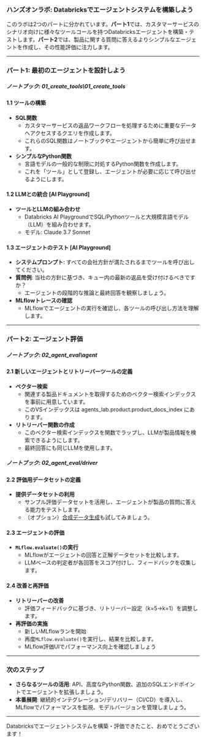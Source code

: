 ### ハンズオンラボ: Databricksでエージェントシステムを構築しよう

このラボは2つのパートに分かれています。**パート1**では、カスタマーサービスのシナリオ向けに様々なツールコールを持つDatabricksエージェントを構築・テストします。**パート2**では、製品に関する質問に答えるよりシンプルなエージェントを作成し、その性能評価に注力します。

---

### パート1: 最初のエージェントを設計しよう
##### ノートブック: 01_create_tools\01_create_tools

#### 1.1 ツールの構築
- **SQL関数**  
  - カスタマーサービスの返品ワークフローを処理するために重要なデータへアクセスするクエリを作成します。  
  - これらのSQL関数はノートブックやエージェントから簡単に呼び出せます。
- **シンプルなPython関数**  
  - 言語モデルの一般的な制限に対処するPython関数を作成します。  
  - これを「ツール」として登録し、エージェントが必要に応じて呼び出せるようにします。

#### 1.2 LLMとの統合 [AI Playground]
- **ツールとLLMの組み合わせ**  
  - Databricks AI PlaygroundでSQL/Pythonツールと大規模言語モデル（LLM）を組み合わせます。  
  - モデル: Claude 3.7 Sonnet


#### 1.3 エージェントのテスト [AI Playground]
- **システムプロンプト**: すべての会社方針が満たされるまでツールを呼び出してください。
- **質問例**: 当社の方針に基づき、キュー内の最新の返品を受け付けるべきですか？
  - エージェントの段階的な推論と最終回答を観察しましょう。
- **MLflowトレースの確認**  
  - MLflowでエージェントの実行を確認し、各ツールの呼び出し方法を理解します。  
  
---

### パート2: エージェント評価
##### ノートブック: 02_agent_eval\agent

#### 2.1 新しいエージェントとリトリーバーツールの定義
- **ベクター検索**  
  - 関連する製品ドキュメントを取得するためのベクター検索インデックスを事前に用意しています。  
  - このVSインデックスは agents_lab.product.product_docs_index にあります。
- **リトリーバー関数の作成**  
  - このベクター検索インデックスを関数でラップし、LLMが製品情報を検索できるようにします。  
  - 最終回答にも同じLLMを使用します。

##### ノートブック: 02_agent_eval/driver

#### 2.2 評価用データセットの定義
- **提供データセットの利用**  
  - サンプル評価データセットを活用し、エージェントが製品の質問に答える能力をテストします。  
  - （オプション）[合成データ生成](https://www.databricks.com/jp/blog/streamline-ai-agent-evaluation-with-new-synthetic-data-capabilities)も試してみましょう。

#### 2.3 エージェントの評価
- **`MLflow.evaluate()`の実行** 
  - MLflowがエージェントの回答と正解データセットを比較します。  
  - LLMベースの判定者が各回答をスコア付けし、フィードバックを収集します。

#### 2.4 改善と再評価
- **リトリーバーの改善**  
  - 評価フィードバックに基づき、リトリーバー設定（k=5→k=1）を調整します。  
- **再評価の実施**  
  - 新しいMLflowランを開始
  - 再度`MLflow.evaluate()`を実行し、結果を比較します。  
  - MLflow評価UIでパフォーマンス向上を確認しましょう

---

### 次のステップ
- **さらなるツールの活用**: API、高度なPython関数、追加のSQLエンドポイントでエージェントを拡張しましょう。  
- **本番展開**: 継続的インテグレーション/デリバリー（CI/CD）を導入し、MLflowでパフォーマンスを監視、モデルバージョンを管理しましょう。

---

Databricksでエージェントシステムを構築・評価できたこと、おめでとうございます！
